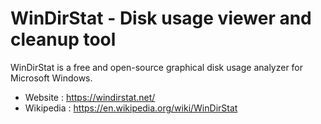 # WinDirStat - Disk usage viewer and cleanup tool

WinDirStat is a free and open-source graphical disk usage analyzer for Microsoft Windows.

* Website : https://windirstat.net/
* Wikipedia : https://en.wikipedia.org/wiki/WinDirStat
